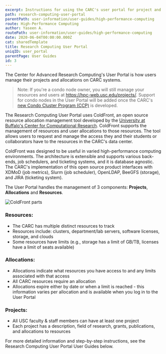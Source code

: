 ```yaml
---
excerpt: Instructions for using the CARC's user portal for project and resource management.
path: research-computing-user-portal
parentPath: user-information/user-guides/high-performance-computing
route: High-Performance Computing
author: Yaseen A.
routePath: user-information/user-guides/high-performance-computing
date: 2020-06-04T00:00:00.000Z
cat: sharedTemplate
title: Research Computing User Portal
uniqID: user_portal
parentPage: User Guides
id: 3
---
```


The Center for Advanced Research Computing's User Portal is how users manage their projects and allocations on CARC systems.

>Note: If you're a condo node owner, you will still manage your resources and users at https://hpc-web.usc.edu/projects/. Support for condo nodes in the User Portal will be added once the CARC's [new Condo Cluster Program (CCP)](/services/condo-cluster-program) is developed. 

The Research Computing User Portal uses ColdFront, an open source resource allocation management tool developed by the [University at Buffalo's Center for Computational Research](http://www.buffalo.edu/ccr.html). ColdFront supports the management of resources and user allocations to those resources.  The tool allows users to request and manage the access they and their students or collaborators have to the resources in the CARC's data center.  

ColdFront was designed to be useful in varied high-performance computing environments. The architecture is extensible and supports various back-ends, job schedulers, and ticketing systems, and it is database agnostic.  The CARC's implementation of this open source product interfaces with XDMoD (job metrics), Slurm (job scheduler), OpenLDAP, BeeGFS (storage), and JIRA (ticketing system).

The User Portal handles the management of 3 components: **Projects**, **Allocations** and **Resources**.

![ColdFront parts](/images/coldfront_overview.png)

### Resources:
- The CARC has multiple distinct resources to track
- Resources include: clusters, department/lab servers, software licenses, storage, and clouds
- Some resources have limits (e.g., storage has a limit of GB/TB, licenses have a limit of seats available)  

### Allocations:
- Allocations indicate what resources you have access to and any limits associated with that access
- All CARC resources require an allocation
- Allocations expire either by date or when a limit is reached - this information varies per allocation and is available when you log in to the User Portal  

### Projects:
- All USC faculty & staff members can have at least one project
- Each project has a description, field of research, grants, publications, and allocations to resources

For more detailed information and step-by-step instructions, see the Research Computing User Portal User Guides below.
